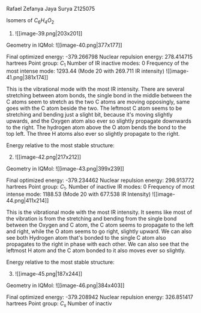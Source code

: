 Rafael Zefanya Jaya Surya
Z125075

Isomers of $C_{6}H_{4}O_{2}$

1. ![[image-39.png|203x201]]

Geometry in IQMol:
![[image-40.png|377x177]]

Final optimized energy: -379.266798
Nuclear repulsion energy: 278.414715 hartrees
Point group: $C_{1}$
Number of IR inactive modes: 0
Frequency of the most intense mode: 1293.44 (Mode 20 with 269.711 IR intensity)
![[image-41.png|381x174]]

This is the vibrational mode with the most IR intensity. 
There are several stretching between atom bonds, the single bond in the middle between the C atoms seem to stretch as the two C atoms are moving opposingly, same goes with the C atom beside the two.
The leftmost C atom seems to be stretching and bending just a slight bit, because it's moving slightly upwards, and the Oxygen atom also ever so slightly propagate downwards to the right. The hydrogen atom above the O atom bends the bond to the top left. The three H atoms also ever so slightly propagate to the right.

Energy relative to the most stable structure: 


2. ![[image-42.png|217x212]]

Geometry in IQMol:
![[image-43.png|399x239]]

Final optimized energy: -379.234462
Nuclear repulsion energy: 298.913772 hartrees
Point group: $C_{1}$.
Number of inactive IR modes: 0
Frequency of most intense mode: 1188.53 (Mode 20 with 677.538 IR Intensity)
![[image-44.png|411x214]]

This is the vibrational mode with the most IR intensity. It seems like most of the vibration is from the stretching and bending from the single bond between the Oxygen and C atom, the C atom seems to propagate to the left and right, while the O atom seems to go right, slightly upward. We can also see both Hydrogen atom that's bonded to the single C atom also propagates to the right in phase with each other.
We can also see that the leftmost H atom and the C atom bonded to it also moves ever so slightly.

Energy relative to the most stable structure:

3. ![[image-45.png|187x244]]

Geometry in IQMol:
![[image-46.png|384x403]]

Final optimized energy: -379.208942
Nuclear repulsion energy: 326.851417 hartrees
Point group: $C_{s}$
Number of inactiv